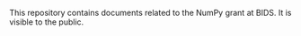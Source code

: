 This repository contains documents related to the NumPy grant at BIDS.  It is
visible to the public.
